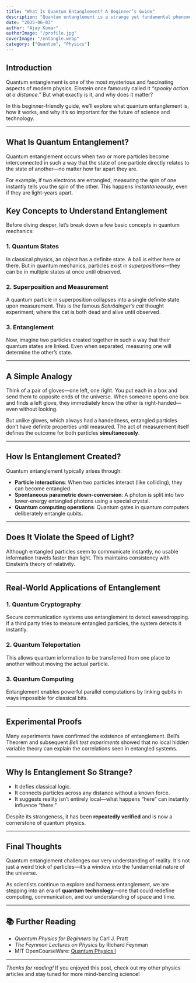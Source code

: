 ```yaml
---
title: "What Is Quantum Entanglement? A Beginner’s Guide"
description: "Quantum entanglement is a strange yet fundamental phenomenon of quantum physics where particles become linked, such that the state of one instantly affects the other—regardless of the distance between them."
date: "2025-06-03"
author: "Ajay Kumar"
authorImage: "/profile.jpg"
coverImage: "/entangle.webp"
category: ["Quantum", "Physics"]
---
```


## Introduction

Quantum entanglement is one of the most mysterious and fascinating aspects of modern physics. Einstein once famously called it *“spooky action at a distance.”* But what exactly is it, and why does it matter?

In this beginner-friendly guide, we’ll explore what quantum entanglement is, how it works, and why it’s so important for the future of science and technology.

---

## What Is Quantum Entanglement?

Quantum entanglement occurs when two or more particles become interconnected in such a way that the state of one particle directly relates to the state of another—no matter how far apart they are.

For example, if two electrons are entangled, measuring the spin of one instantly tells you the spin of the other. This happens *instantaneously*, even if they are light-years apart.

## Key Concepts to Understand Entanglement

Before diving deeper, let’s break down a few basic concepts in quantum mechanics:

### 1. **Quantum States**

In classical physics, an object has a definite state. A ball is either here or there. But in quantum mechanics, particles exist in *superpositions*—they can be in multiple states at once until observed.

### 2. **Superposition and Measurement**

A quantum particle in superposition collapses into a single definite state upon measurement. This is the famous *Schrödinger’s cat* thought experiment, where the cat is both dead and alive until observed.

### 3. **Entanglement**

Now, imagine two particles created together in such a way that their quantum states are linked. Even when separated, measuring one will determine the other’s state.

---

## A Simple Analogy

Think of a pair of gloves—one left, one right. You put each in a box and send them to opposite ends of the universe. When someone opens one box and finds a left glove, they immediately know the other is right-handed—even without looking.

But unlike gloves, which always had a handedness, entangled particles don’t have definite properties until measured. The act of measurement itself defines the outcome for both particles **simultaneously**.

---

## How Is Entanglement Created?

Quantum entanglement typically arises through:

- **Particle interactions**: When two particles interact (like colliding), they can become entangled.
- **Spontaneous parametric down-conversion**: A photon is split into two lower-energy entangled photons using a special crystal.
- **Quantum computing operations**: Quantum gates in quantum computers deliberately entangle qubits.

---

## Does It Violate the Speed of Light?

Although entangled particles seem to communicate instantly, no usable information travels faster than light. This maintains consistency with Einstein’s theory of relativity.

---

## Real-World Applications of Entanglement

### 1. **Quantum Cryptography**
Secure communication systems use entanglement to detect eavesdropping. If a third party tries to measure entangled particles, the system detects it instantly.

### 2. **Quantum Teleportation**
This allows quantum information to be transferred from one place to another without moving the actual particle.

### 3. **Quantum Computing**
Entanglement enables powerful parallel computations by linking qubits in ways impossible for classical bits.

---

## Experimental Proofs

Many experiments have confirmed the existence of entanglement. Bell’s Theorem and subsequent *Bell test experiments* showed that no local hidden variable theory can explain the correlations seen in entangled systems.

---

## Why Is Entanglement So Strange?

- It defies classical logic.
- It connects particles across any distance without a known force.
- It suggests reality isn’t entirely local—what happens “here” can instantly influence “there.”

Despite its strangeness, it has been **repeatedly verified** and is now a cornerstone of quantum physics.

---

## Final Thoughts

Quantum entanglement challenges our very understanding of reality. It's not just a weird trick of particles—it’s a window into the fundamental nature of the universe.

As scientists continue to explore and harness entanglement, we are stepping into an era of **quantum technology**—one that could redefine computing, communication, and our understanding of space and time.

---

## 📚 Further Reading

- *Quantum Physics for Beginners* by Carl J. Pratt
- *The Feynman Lectures on Physics* by Richard Feynman
- MIT OpenCourseWare: [Quantum Physics I](https://ocw.mit.edu/courses/physics/8-04-quantum-physics-i-spring-2016/)

---

*Thanks for reading!* If you enjoyed this post, check out my other physics articles and stay tuned for more mind-bending science!

